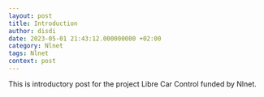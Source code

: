 ```yaml
---
layout: post
title: Introduction
author: disdi
date: 2023-05-01 21:43:12.000000000 +02:00
category: Nlnet
tags: Nlnet
context: post
---
```

This is introductory post for the project Libre Car Control funded by Nlnet.

[logo]: "https://github.com/disdi/attila-demo/raw/main/content/assets/images/logo.png"
